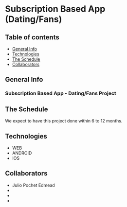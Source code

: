 # Subscription Based App (Dating/Fans)

## Table of contents
* [General Info](#general-info)
* [Technologies](#technologies)
* [The Schedule](#the-schedule)
* [Collaborators](#collaborators)

## General Info
### Subscription Based App - Dating/Fans Project


## The Schedule
We expect to have this project done within 6 to 12 months.

## Technologies
* WEB
* ANDROID
* IOS

## Collaborators
* Julio Pochet Edmead
* 
*
*

